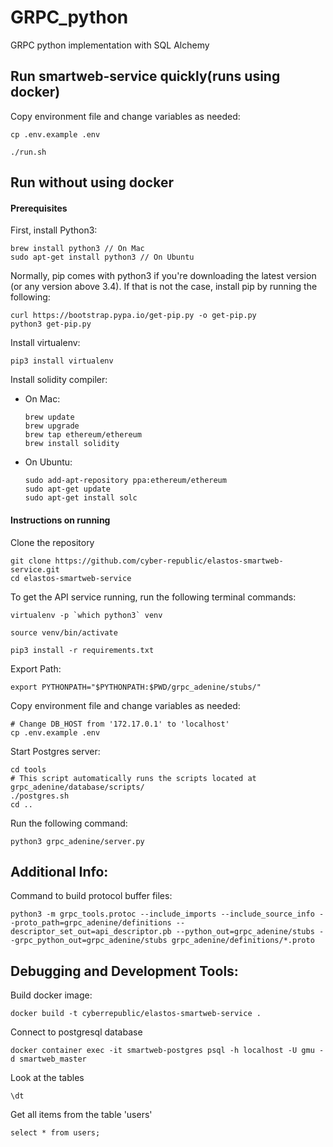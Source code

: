 # GRPC_python
GRPC python implementation with SQL Alchemy

## Run smartweb-service quickly(runs using docker)
Copy environment file and change variables as needed:
``` 
cp .env.example .env
```
``` 
./run.sh
```

## Run without using docker
#### Prerequisites

First, install Python3:

```
brew install python3 // On Mac
sudo apt-get install python3 // On Ubuntu
```

Normally, pip comes with python3 if you're downloading the latest version (or any version above 3.4). If that is not the case, install pip by running the following:

```
curl https://bootstrap.pypa.io/get-pip.py -o get-pip.py
python3 get-pip.py
```

Install virtualenv:
```
pip3 install virtualenv
```

Install solidity compiler:
- On Mac:
    ```
    brew update
    brew upgrade
    brew tap ethereum/ethereum
    brew install solidity
    ```
- On Ubuntu:
    ``` 
    sudo add-apt-repository ppa:ethereum/ethereum
    sudo apt-get update
    sudo apt-get install solc
    ```

#### Instructions on running
Clone the repository
```
git clone https://github.com/cyber-republic/elastos-smartweb-service.git
cd elastos-smartweb-service
```

To get the API service running, run the following terminal commands:
```
virtualenv -p `which python3` venv
```
```
source venv/bin/activate
```
```
pip3 install -r requirements.txt
```

Export Path:
```
export PYTHONPATH="$PYTHONPATH:$PWD/grpc_adenine/stubs/"
```

Copy environment file and change variables as needed:
``` 
# Change DB_HOST from '172.17.0.1' to 'localhost'
cp .env.example .env
```

Start Postgres server:
```
cd tools
# This script automatically runs the scripts located at grpc_adenine/database/scripts/
./postgres.sh
cd ..
```

Run the following command:
```
python3 grpc_adenine/server.py
```

## Additional Info:
Command to build protocol buffer files:
```
python3 -m grpc_tools.protoc --include_imports --include_source_info --proto_path=grpc_adenine/definitions --descriptor_set_out=api_descriptor.pb --python_out=grpc_adenine/stubs --grpc_python_out=grpc_adenine/stubs grpc_adenine/definitions/*.proto
```

## Debugging and Development Tools:
Build docker image:
```
docker build -t cyberrepublic/elastos-smartweb-service .
```
Connect to postgresql database
```
docker container exec -it smartweb-postgres psql -h localhost -U gmu -d smartweb_master
```
Look at the tables
```
\dt 
```
Get all items from the table 'users'
``` 
select * from users;
```
